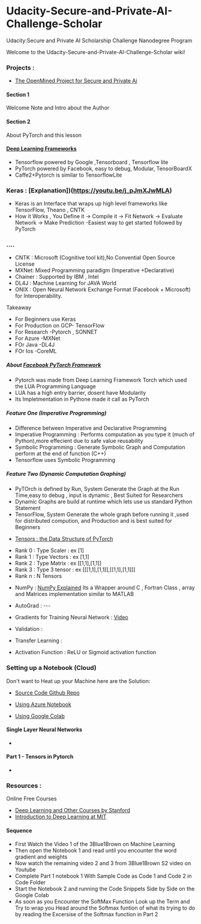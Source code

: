 # Udacity-Secure-and-Private-AI-Challenge-Scholar
Udacity:Secure and Private AI Scholarship Challenge Nanodegree Program

Welcome to the Udacity-Secure-and-Private-AI-Challenge-Scholar wiki!

### Projects :
* [The OpenMined Project for Secure and Private Ai](https://www.openmined.org)

 
#### Section 1 
Welcome Note and Intro about the Author  

#### Section 2
About PyTorch and this lesson  

#### [Deep Learning Frameworks](https://youtu.be/SJldOOs4vB8)
- Tensorflow powered by Google ,Tensorboard , Tensorflow lite
- PyTorch powered by Facebook, easy to debug, Modular, TensorBoardX
- Caffe2+Pytorch is similar to TensorflowLite

### Keras : [Explanation])(https://youtu.be/j_pJmXJwMLA) 
- Keras is an Interface that wraps up high level frameworks like TensorFlow, Theano , CNTK 
- How it Works , You Define it -> Compile it -> Fit Network -> Evaluate Network -> Make Prediction
-Easiest way to get started followed by PyTorch


### ....
- CNTK : Microsoft (Cognitive tool kit),No Convential Open Source License  
- MXNet: Mixed Programming paradigm (Imperative +Declarative)
- Chainer : Supported by IBM , Intel 
- DL4J : Machine Learning for JAVA World
- ONIX : Open Neural Network Exchange Format (Facebook + Microsoft) for Interoperability.

Takeaway
- For Beginners use Keras
- For Production on GCP- TensorFlow
- For Research -Pytorch , SONNET
- For Azure -MXNet
- FOr Java -DL4J
- FOr Ios -CoreML


##### About [Facebook PyTorch Framework](https://pytorch.org/)
- Pytorch was made from Deep Learning Framework Torch which used the LUA Programming Language
- LUA has a high entry barrier, dosent have Modularity
- Its Impletmentation in Pythone made it call as PyTorch

##### Feature One (Imperative Programming)
- Difference between Imperative and Declarative Programming
- Imperative Programming : Performs computation as you type it (much of Python),more effecient due to safe value reusability 
- Symbolic Programming : Generate Symbolic Graph and Computation perform at the end of function (C++)
- Tensorflow uses Symbolic Programming

##### Feature Two (Dynamic Computation Graphing)
- PyTOrch is defined by Run, System Generate the Graph at the Run Time,easy to debug , input is dynamic , Best Suited for Researchers
- Dynamic Graphs are build at runtime which lets use us standard Python Statement
- TensorFlow, System Generate the whole graph before running it ,used for distributed compution, and Production and is best suited for Beginners

* [Tensors : the Data Structure of PyTorch](https://youtu.be/tIqoI4jGE-w) 
- Rank 0  : Type  Scaler  : ex [1]
- Rank 1  : Type  Vectors : ex [1,1]
- Rank 2  : Type  Matrix  : ex [[1,1],[1,1]]
- Rank 3  : Type 3 tensor : ex [[[1,1],[1,1]],[[1,1],[1,1]]]
- Rank n  : N Tensors 


* NumPy : [NumPy Explained](https://youtu.be/Tkv45wgxlEU) Its a Wrapper around C , Fortran Class , array and Matrices implementation similar to MATLAB

* AutoGrad : --- 
* Gradients for Training Neural Network :  [Video](https://www.youtube.com/watch?v=IHZwWFHWa-w&list=PLZHQObOWTQDNU6R1_67000Dx_ZCJB-3pi&index=3&t=0s)
* Validation : 
* Transfer Learning :
* Activation Function : ReLU or Sigmoid activation function  



### Setting up a Notebook (Cloud)
Don't want to Heat up your Machine here are the Solution: 

* [Source Code Github Repo](https://github.com/udacity/deep-learning-v2-pytorch)

* [Using Azure Notebook](https://blogs.msdn.microsoft.com/uk_faculty_connection/2019/02/12/using-pytorch-with-azure/)

* [Using Google Colab](https://colab.research.google.com)



#### Single  Layer Neural Networks 

* 

#### Part 1 - Tensors in Pytorch
- 

 


### Resources :  

Online Free Courses
* [Deep Learning and Other Courses by Stanford](https://lagunita.stanford.edu/)  
* [Introduction to Deep Learning at MIT](http://introtodeeplearning.com/)


#### Sequence 

- First Watch the Video 1 of the 3Blue1Brown on Machine Learning 
- Then open the Notebook 1 and read until you encounter the word gradient and weights
- Now watch the remaining video 2 and 3 from 3Blue1Brown S2 video on Youtube  
- Complete Part 1 notebook 1 With Sample Code as Code 1 and Code 2 in Code Folder
- Start the Notebook 2 and running the Code Snippets Side by Side on the Google Colab
- As soon as you Encounter the SoftMax Function Look up the Term and Try to wrap you Head around the Softmax funtion of what its trying to do by reading the Excersise of the Softmax function in Part 2

